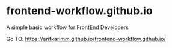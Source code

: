# frontend-workflow.github.io
A simple basic workflow for FrontEnd Developers

Go TO: https://arifkarimm.github.io/frontend-workflow.github.io/
